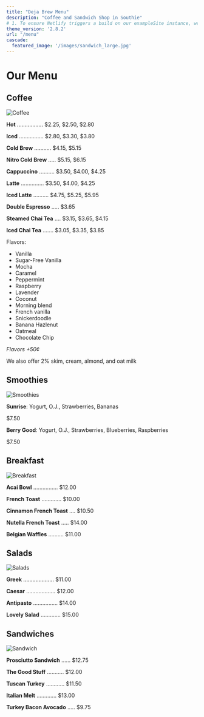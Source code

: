```yaml
---
title: "Deja Brew Menu"
description: "Coffee and Sandwich Shop in Southie"
# 1. To ensure Netlify triggers a build on our exampleSite instance, we need to change a file in the exampleSite directory.
theme_version: '2.8.2'
url: "/menu"
cascade:
  featured_image: '/images/sandwich_large.jpg'
---
```


# Our Menu

## Coffee
![Coffee](/images/coffee.jpg)

**Hot** ................. $2.25, $2.50, $2.80

**Iced** ................ $2.80, $3.30, $3.80

**Cold Brew** ........... $4.15, $5.15

**Nitro Cold Brew** ..... $5.15, $6.15

**Cappuccino** .......... $3.50, $4.00, $4.25

**Latte** ............... $3.50, $4.00, $4.25

**Iced Latte** .......... $4.75, $5.25, $5.95

**Double Espresso** ..... $3.65

**Steamed Chai Tea** .... $3.15, $3.65, $4.15

**Iced Chai Tea** ....... $3.05, $3.35, $3.85

Flavors:
* Vanilla
* Sugar-Free Vanilla
* Mocha
* Caramel
* Peppermint
* Raspberry
* Lavender
* Coconut
* Morning blend
* French vanilla
* Snickerdoodle
* Banana Hazlenut
* Oatmeal
* Chocolate Chip

*Flavors +50¢*

We also offer 2% skim, cream, almond, and oat milk

## Smoothies

![Smoothies](/images/dbsmoothie.jpg)

**Sunrise**: Yogurt, O.J., Strawberries, Bananas

$7.50

**Berry Good**: Yogurt, O.J., Strawberries, Blueberries, Raspberries

$7.50

## Breakfast

![Breakfast](/images/dbbreakfast.jpg)

**Acai Bowl** ................ $12.00

**French Toast** ............. $10.00

**Cinnamon French Toast** .... $10.50

**Nutella French Toast** ..... $14.00

**Belgian Waffles** .......... $11.00

## Salads

![Salads](/images/salad.jpg)

**Greek** .................... $11.00

**Caesar** ................... $12.00

**Antipasto** ................ $14.00

**Lovely Salad** ............. $15.00

## Sandwiches

![Sandwich](/images/sandwich.jpg)

**Prosciutto Sandwich** ...... $12.75

**The Good Stuff** ........... $12.00

**Tuscan Turkey** ............ $11.50

**Italian Melt** ............. $13.00

**Turkey Bacon Avocado** ..... $9.75
